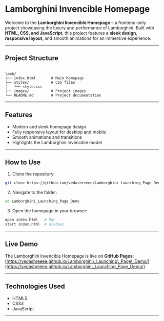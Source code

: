 # Lamborghini Invencible Homepage

Welcome to the **Lamborghini Invencible Homepage** – a frontend-only project showcasing the luxury and performance of Lamborghini. Built with **HTML, CSS, and JavaScript**, this project features a **sleek design**, **responsive layout**, and smooth animations for an immersive experience.

---

## Project Structure

```

lamb/
├── index.html       # Main homepage
├── styles/          # CSS files
│   └── style.css
├── images/          # Project images
└── README.md        # Project documentation

````

---

## Features

- Modern and sleek homepage design  
- Fully responsive layout for desktop and mobile  
- Smooth animations and transitions  
- Highlights the Lamborghini Invencible model  

---

## How to Use

1. Clone the repository:
```bash
git clone https://github.com/vedashreeee/Lamborghini_Launching_Page_Demo.git
````

2. Navigate to the folder:

```bash
cd Lamborghini_Launching_Page_Demo
```

3. Open the homepage in your browser:

```bash
open index.html   # Mac
start index.html  # Windows
```

---

## Live Demo

The Lamborghini Invencible Homepage is live on **GitHub Pages**:
[https://vedashreeee.github.io/Lamborghini\_Launching\_Page\_Demo/](https://vedashreeee.github.io/Lamborghini_Launching_Page_Demo/)

---

## Technologies Used

* HTML5
* CSS3
* JavaScript

---

